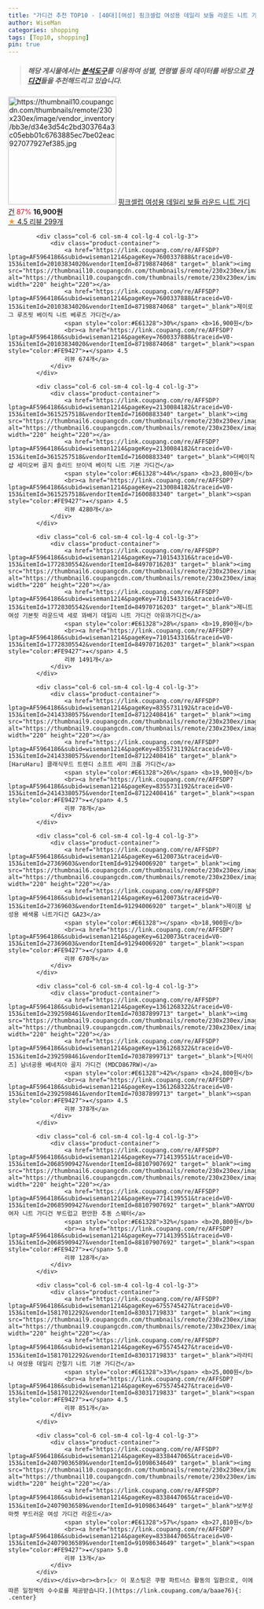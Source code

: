 ```yaml
---
title: "가디건 추천 TOP10 - [40대][여성] 핑크셀럽 여성용 데일리 보들 라운드 니트 가디건"
author: WiseMan
categories: shopping
tags: [Top10, shopping]
pin: true
---
```


> ##### 해당 게시물에서는 [**분석도구**](https://itemscout.io/)를 이용하여 **성별**, **연령별** 등의 데이터를 바탕으로 [**가디건**](https://link.coupang.com/a/baae76)들을 추천해드리고 있습니다.
<div class="container"><div class="row">
            <div class="col-6 col-sm-4 col-lg-4 col-lg-3">
                <div class="product-container">
                    <a href="https://link.coupang.com/re/AFFSDP?lptag=AF5964186&subid=wiseman1214&pageKey=7649392514&traceid=V0-153&itemId=20348956964&vendorItemId=87433501972" target="_blank"><img src="https://thumbnail10.coupangcdn.com/thumbnails/remote/230x230ex/image/vendor_inventory/bb3e/d34e3d54c2bd303764a3c05ebb01c6763885ec7be02eac927077927ef385.jpg" alt="https://thumbnail10.coupangcdn.com/thumbnails/remote/230x230ex/image/vendor_inventory/bb3e/d34e3d54c2bd303764a3c05ebb01c6763885ec7be02eac927077927ef385.jpg" width="220" height="220"></a>
                    <a href="https://link.coupang.com/re/AFFSDP?lptag=AF5964186&subid=wiseman1214&pageKey=7649392514&traceid=V0-153&itemId=20348956964&vendorItemId=87433501972" target="_blank">핑크셀럽 여성용 데일리 보들 라운드 니트 가디건</a>
                    <span style="color:#E61328">87%</span> <b>16,900원</b>
                    <br><a href="https://link.coupang.com/re/AFFSDP?lptag=AF5964186&subid=wiseman1214&pageKey=7649392514&traceid=V0-153&itemId=20348956964&vendorItemId=87433501972" target="_blank"><span style="color:#FE9427">★</span> 4.5
                    리뷰 299개</a>
                </div>
            </div>
            
            <div class="col-6 col-sm-4 col-lg-4 col-lg-3">
                <div class="product-container">
                    <a href="https://link.coupang.com/re/AFFSDP?lptag=AF5964186&subid=wiseman1214&pageKey=7600337888&traceid=V0-153&itemId=20103834020&vendorItemId=87198874068" target="_blank"><img src="https://thumbnail10.coupangcdn.com/thumbnails/remote/230x230ex/image/vendor_inventory/78a0/b5c1c40049b1a88f964e7064225b127a3023bcf13dc20786b2c82bfe168d.jpg" alt="https://thumbnail10.coupangcdn.com/thumbnails/remote/230x230ex/image/vendor_inventory/78a0/b5c1c40049b1a88f964e7064225b127a3023bcf13dc20786b2c82bfe168d.jpg" width="220" height="220"></a>
                    <a href="https://link.coupang.com/re/AFFSDP?lptag=AF5964186&subid=wiseman1214&pageKey=7600337888&traceid=V0-153&itemId=20103834020&vendorItemId=87198874068" target="_blank">제이로그 루즈핏 베이직 니트 베루즈 가디건</a>
                    <span style="color:#E61328">30%</span> <b>16,900원</b>
                    <br><a href="https://link.coupang.com/re/AFFSDP?lptag=AF5964186&subid=wiseman1214&pageKey=7600337888&traceid=V0-153&itemId=20103834020&vendorItemId=87198874068" target="_blank"><span style="color:#FE9427">★</span> 4.5
                    리뷰 674개</a>
                </div>
            </div>
            
            <div class="col-6 col-sm-4 col-lg-4 col-lg-3">
                <div class="product-container">
                    <a href="https://link.coupang.com/re/AFFSDP?lptag=AF5964186&subid=wiseman1214&pageKey=2130084182&traceid=V0-153&itemId=3615257518&vendorItemId=71600883340" target="_blank"><img src="https://thumbnail6.coupangcdn.com/thumbnails/remote/230x230ex/image/vendor_inventory/7fd5/42f20044c49500dbe5936c5ed23e6b5be9c5ccea4115a1ec1864040840dc.jpg" alt="https://thumbnail6.coupangcdn.com/thumbnails/remote/230x230ex/image/vendor_inventory/7fd5/42f20044c49500dbe5936c5ed23e6b5be9c5ccea4115a1ec1864040840dc.jpg" width="220" height="220"></a>
                    <a href="https://link.coupang.com/re/AFFSDP?lptag=AF5964186&subid=wiseman1214&pageKey=2130084182&traceid=V0-153&itemId=3615257518&vendorItemId=71600883340" target="_blank">더베이직샵 세미오버 골지 솔리드 브이넥 베이직 니트 기본 가디건</a>
                    <span style="color:#E61328">44%</span> <b>23,800원</b>
                    <br><a href="https://link.coupang.com/re/AFFSDP?lptag=AF5964186&subid=wiseman1214&pageKey=2130084182&traceid=V0-153&itemId=3615257518&vendorItemId=71600883340" target="_blank"><span style="color:#FE9427">★</span> 4.5
                    리뷰 4280개</a>
                </div>
            </div>
            
            <div class="col-6 col-sm-4 col-lg-4 col-lg-3">
                <div class="product-container">
                    <a href="https://link.coupang.com/re/AFFSDP?lptag=AF5964186&subid=wiseman1214&pageKey=7101543316&traceid=V0-153&itemId=17728305542&vendorItemId=84970716203" target="_blank"><img src="https://thumbnail6.coupangcdn.com/thumbnails/remote/230x230ex/image/vendor_inventory/57a9/f16d4a3060e5d6474eb0f1f3b11112a9b74d5bcdbd6a596df0fed5b6613b.jpg" alt="https://thumbnail6.coupangcdn.com/thumbnails/remote/230x230ex/image/vendor_inventory/57a9/f16d4a3060e5d6474eb0f1f3b11112a9b74d5bcdbd6a596df0fed5b6613b.jpg" width="220" height="220"></a>
                    <a href="https://link.coupang.com/re/AFFSDP?lptag=AF5964186&subid=wiseman1214&pageKey=7101543316&traceid=V0-153&itemId=17728305542&vendorItemId=84970716203" target="_blank">제니트 여성 기본핏 라운드넥 세로 꽈배기 데일리 니트 가디건 아유꽈가디건</a>
                    <span style="color:#E61328">28%</span> <b>19,890원</b>
                    <br><a href="https://link.coupang.com/re/AFFSDP?lptag=AF5964186&subid=wiseman1214&pageKey=7101543316&traceid=V0-153&itemId=17728305542&vendorItemId=84970716203" target="_blank"><span style="color:#FE9427">★</span> 4.5
                    리뷰 1491개</a>
                </div>
            </div>
            
            <div class="col-6 col-sm-4 col-lg-4 col-lg-3">
                <div class="product-container">
                    <a href="https://link.coupang.com/re/AFFSDP?lptag=AF5964186&subid=wiseman1214&pageKey=8355731192&traceid=V0-153&itemId=24143380575&vendorItemId=87122408416" target="_blank"><img src="https://thumbnail9.coupangcdn.com/thumbnails/remote/230x230ex/image/vendor_inventory/a493/f38711dad96e117e745113c25e76a811fa9fc91aa04ef2aa83852af58484.jpg" alt="https://thumbnail9.coupangcdn.com/thumbnails/remote/230x230ex/image/vendor_inventory/a493/f38711dad96e117e745113c25e76a811fa9fc91aa04ef2aa83852af58484.jpg" width="220" height="220"></a>
                    <a href="https://link.coupang.com/re/AFFSDP?lptag=AF5964186&subid=wiseman1214&pageKey=8355731192&traceid=V0-153&itemId=24143380575&vendorItemId=87122408416" target="_blank">[HaruHaru] 클래식무드 트렌디 소프트 세미 크롭 가디건</a>
                    <span style="color:#E61328">26%</span> <b>19,900원</b>
                    <br><a href="https://link.coupang.com/re/AFFSDP?lptag=AF5964186&subid=wiseman1214&pageKey=8355731192&traceid=V0-153&itemId=24143380575&vendorItemId=87122408416" target="_blank"><span style="color:#FE9427">★</span> 4.5
                    리뷰 78개</a>
                </div>
            </div>
            
            <div class="col-6 col-sm-4 col-lg-4 col-lg-3">
                <div class="product-container">
                    <a href="https://link.coupang.com/re/AFFSDP?lptag=AF5964186&subid=wiseman1214&pageKey=6120073&traceid=V0-153&itemId=27369603&vendorItemId=91294006920" target="_blank"><img src="https://thumbnail6.coupangcdn.com/thumbnails/remote/230x230ex/image/vendor_inventory/67d1/39699a3e9d57d308659fe8eb6dbe783f30b1921cac2139d2b68937c9b7eb.jpg" alt="https://thumbnail6.coupangcdn.com/thumbnails/remote/230x230ex/image/vendor_inventory/67d1/39699a3e9d57d308659fe8eb6dbe783f30b1921cac2139d2b68937c9b7eb.jpg" width="220" height="220"></a>
                    <a href="https://link.coupang.com/re/AFFSDP?lptag=AF5964186&subid=wiseman1214&pageKey=6120073&traceid=V0-153&itemId=27369603&vendorItemId=91294006920" target="_blank">제이붐 남성용 배색롱 니트가디건 GA23</a>
                    <span style="color:#E61328"></span> <b>18,900원</b>
                    <br><a href="https://link.coupang.com/re/AFFSDP?lptag=AF5964186&subid=wiseman1214&pageKey=6120073&traceid=V0-153&itemId=27369603&vendorItemId=91294006920" target="_blank"><span style="color:#FE9427">★</span> 4.0
                    리뷰 670개</a>
                </div>
            </div>
            
            <div class="col-6 col-sm-4 col-lg-4 col-lg-3">
                <div class="product-container">
                    <a href="https://link.coupang.com/re/AFFSDP?lptag=AF5964186&subid=wiseman1214&pageKey=1361268322&traceid=V0-153&itemId=2392598461&vendorItemId=70387899713" target="_blank"><img src="https://thumbnail9.coupangcdn.com/thumbnails/remote/230x230ex/image/vendor_inventory/5aed/b20ac5979f715ea2af72cef7dec4ecad67bb5172a6231741fd537804e166.jpg" alt="https://thumbnail9.coupangcdn.com/thumbnails/remote/230x230ex/image/vendor_inventory/5aed/b20ac5979f715ea2af72cef7dec4ecad67bb5172a6231741fd537804e166.jpg" width="220" height="220"></a>
                    <a href="https://link.coupang.com/re/AFFSDP?lptag=AF5964186&subid=wiseman1214&pageKey=1361268322&traceid=V0-153&itemId=2392598461&vendorItemId=70387899713" target="_blank">[빅사이즈] 남녀공용 베네치아 골지 가디건 (MDCD867RW)</a>
                    <span style="color:#E61328">42%</span> <b>24,800원</b>
                    <br><a href="https://link.coupang.com/re/AFFSDP?lptag=AF5964186&subid=wiseman1214&pageKey=1361268322&traceid=V0-153&itemId=2392598461&vendorItemId=70387899713" target="_blank"><span style="color:#FE9427">★</span> 4.5
                    리뷰 378개</a>
                </div>
            </div>
            
            <div class="col-6 col-sm-4 col-lg-4 col-lg-3">
                <div class="product-container">
                    <a href="https://link.coupang.com/re/AFFSDP?lptag=AF5964186&subid=wiseman1214&pageKey=7714139551&traceid=V0-153&itemId=20685909427&vendorItemId=88107907692" target="_blank"><img src="https://thumbnail6.coupangcdn.com/thumbnails/remote/230x230ex/image/vendor_inventory/a559/42bfa3da740b5bda15fe6ae0959e725298bfe60f6dc93d2f0cf5c3f70530.jpg" alt="https://thumbnail6.coupangcdn.com/thumbnails/remote/230x230ex/image/vendor_inventory/a559/42bfa3da740b5bda15fe6ae0959e725298bfe60f6dc93d2f0cf5c3f70530.jpg" width="220" height="220"></a>
                    <a href="https://link.coupang.com/re/AFFSDP?lptag=AF5964186&subid=wiseman1214&pageKey=7714139551&traceid=V0-153&itemId=20685909427&vendorItemId=88107907692" target="_blank">ANYOU 여자 니트 가디건 부드럽고 편안한 추동 스웨터</a>
                    <span style="color:#E61328">32%</span> <b>20,800원</b>
                    <br><a href="https://link.coupang.com/re/AFFSDP?lptag=AF5964186&subid=wiseman1214&pageKey=7714139551&traceid=V0-153&itemId=20685909427&vendorItemId=88107907692" target="_blank"><span style="color:#FE9427">★</span> 5.0
                    리뷰 128개</a>
                </div>
            </div>
            
            <div class="col-6 col-sm-4 col-lg-4 col-lg-3">
                <div class="product-container">
                    <a href="https://link.coupang.com/re/AFFSDP?lptag=AF5964186&subid=wiseman1214&pageKey=6755745427&traceid=V0-153&itemId=15817012292&vendorItemId=83031719833" target="_blank"><img src="https://thumbnail9.coupangcdn.com/thumbnails/remote/230x230ex/image/vendor_inventory/d557/14d194e624b32c1894a5cd0768ae36a278b2798ab2e5e181b51fc03cc00c.jpg" alt="https://thumbnail9.coupangcdn.com/thumbnails/remote/230x230ex/image/vendor_inventory/d557/14d194e624b32c1894a5cd0768ae36a278b2798ab2e5e181b51fc03cc00c.jpg" width="220" height="220"></a>
                    <a href="https://link.coupang.com/re/AFFSDP?lptag=AF5964186&subid=wiseman1214&pageKey=6755745427&traceid=V0-153&itemId=15817012292&vendorItemId=83031719833" target="_blank">라라티나 여성용 데일리 간절기 니트 기본 가디건</a>
                    <span style="color:#E61328">33%</span> <b>25,000원</b>
                    <br><a href="https://link.coupang.com/re/AFFSDP?lptag=AF5964186&subid=wiseman1214&pageKey=6755745427&traceid=V0-153&itemId=15817012292&vendorItemId=83031719833" target="_blank"><span style="color:#FE9427">★</span> 4.5
                    리뷰 851개</a>
                </div>
            </div>
            
            <div class="col-6 col-sm-4 col-lg-4 col-lg-3">
                <div class="product-container">
                    <a href="https://link.coupang.com/re/AFFSDP?lptag=AF5964186&subid=wiseman1214&pageKey=8338447065&traceid=V0-153&itemId=24079036589&vendorItemId=91098634649" target="_blank"><img src="https://thumbnail10.coupangcdn.com/thumbnails/remote/230x230ex/image/vendor_inventory/5d46/a9a44fe64823c0bd7175bc5a55c46c14389647211ae251d0ee402bb76fb2.png" alt="https://thumbnail10.coupangcdn.com/thumbnails/remote/230x230ex/image/vendor_inventory/5d46/a9a44fe64823c0bd7175bc5a55c46c14389647211ae251d0ee402bb76fb2.png" width="220" height="220"></a>
                    <a href="https://link.coupang.com/re/AFFSDP?lptag=AF5964186&subid=wiseman1214&pageKey=8338447065&traceid=V0-153&itemId=24079036589&vendorItemId=91098634649" target="_blank">보부상마켓 부드러운 여성 가디건 라운드</a>
                    <span style="color:#E61328">57%</span> <b>27,810원</b>
                    <br><a href="https://link.coupang.com/re/AFFSDP?lptag=AF5964186&subid=wiseman1214&pageKey=8338447065&traceid=V0-153&itemId=24079036589&vendorItemId=91098634649" target="_blank"><span style="color:#FE9427">★</span> 5.0
                    리뷰 13개</a>
                </div>
            </div>
            </div></div><br><br>[👉 이 포스팅은 쿠팡 파트너스 활동의 일환으로, 이에 따른 일정액의 수수료를 제공받습니다.](https://link.coupang.com/a/baae76){: .center}